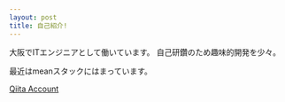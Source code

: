 ```yaml
---
layout: post
title: 自己紹介!
---
```


大阪でITエンジニアとして働いています。
自己研鑽のため趣味的開発を少々。

最近はmeanスタックにはまっています。





[Qiita Account](http://qiita.com/matsum0623)